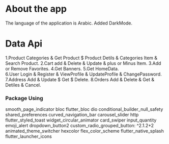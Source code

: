 # About the app
  The language of the application is Arabic.
  Added DarkMode.

# Data Api
  1.Product Categories & Get Product $ Product Detils & Categories Item & Search Product.
  2.Cart add & Delete & Update & plus or Minus Item.
  3.Add or Remove Favorites.
  4.Get Banners.
  5.Get HomeData.  
  6.User Login & Register & ViewProfile & UpdateProfile & ChangePassword.
  7.Address Add & Update $ Get $ Delete.
  8.Orders Add & Delete & Get & Detiles & Cancel.
  
<h3>Package Using</h3>
  smooth_page_indicator
  bloc
  flutter_bloc
  dio
  conditional_builder_null_safety
  shared_preferences
  curved_navigation_bar
  carousel_slider
  http
  flutter_styled_toast
  widget_circular_animator
  card_swiper
  input_quantity
  emoji_alert
  dropdown_button2
  custom_radio_grouped_button: ^2.1.2+2
  animated_theme_switcher
  hexcolor
  flex_color_scheme
  flutter_native_splash
  flutter_launcher_icons
 
